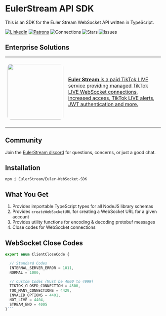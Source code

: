 # EulerStream API SDK

This is an SDK for the Euler Stream WebSocket API written in TypeScript.

[![LinkedIn](https://img.shields.io/badge/LinkedIn-0077B5?style=for-the-badge&logo=linkedin&logoColor=white&style=flat-square)](https://www.linkedin.com/in/isaackogan/)
[![Patrons](https://www.eulerstream.com/api/pips/patrons?v=002)](https://www.eulerstream.com/)
![Connections](https://tiktok.eulerstream.com/analytics/pips/1)
![Stars](https://img.shields.io/github/stars/EulerStream/Euler-WebSocket-SDK?style=flat&color=0274b5&alt=1)
![Issues](https://img.shields.io/github/issues/EulerStream/Euler-WebSocket-SDK)

## Enterprise Solutions

<table>
<tr>
    <td><br/><img width="180px" style="border-radius: 10px" src="https://raw.githubusercontent.com/isaackogan/TikTokLive/master/.github/SquareLogo.png"><br/><br/></td>
    <td>
        <a href="https://www.eulerstream.com">
            <strong>Euler Stream</strong> is a paid TikTok LIVE service providing managed TikTok LIVE WebSocket connections, increased access, TikTok LIVE alerts, JWT authentication and more.
        </a>
    </td>
</tr>
</table>

## Community

Join the [EulerStream discord](https://www.eulerstream.com/discord) for questions, concerns, or just a good chat.

## Installation

`npm i EulerStream/Euler-WebSocket-SDK`

## What You Get

1. Provides importable TypeScript types for all NodeJS library schemas
2. Provides `createWebSocketURL` for creating a WebSocket URL for a given account
3. Provides utility functions for encoding & decoding protobuf messages
4. Close codes for WebSocket connections

## WebSocket Close Codes

```ts
export enum ClientCloseCode {

  // Standard Codes
  INTERNAL_SERVER_ERROR = 1011,
  NORMAL = 1000,

  // Custom Codes (Must be 4000 to 4999)
  TIKTOK_CLOSED_CONNECTION = 4500,
  TOO_MANY_CONNECTIONS = 4429,
  INVALID_OPTIONS = 4401,
  NOT_LIVE = 4404,
  STREAM_END = 4005
}```